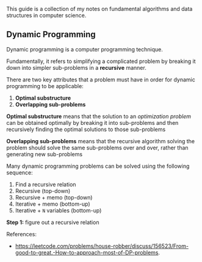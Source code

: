 This guide is a collection of my notes on fundamental algorithms and data structures in computer science.

## Dynamic Programming

Dynamic programming is a computer programming technique.

Fundamentally, it refers to simplifying a complicated problem by breaking it down into simpler sub-problems in a **recursive** manner.

There are two key attributes that a problem must have in order for dynamic programming to be applicable: 
1. **Optimal substructure**
2. **Overlapping sub-problems**

**Optimal substructure** means that the solution to an *optimization problem* can be obtained optimally by breaking it into sub-problems and then recursively finding the optimal solutions to those sub-problems

**Overlapping sub-problems** means that the recursive algorithm solving the problem should solve the same sub-problems over and over, rather than generating new sub-problems

Many dynamic programming problems can be solved using the following sequence:

1. Find a recursive relation
2. Recursive (top-down)
3. Recursive + memo (top-down)
4. Iterative + memo (bottom-up)
5. Iterative + `N` variables (bottom-up)

**Step 1:** figure out a recursive relation

References:
- https://leetcode.com/problems/house-robber/discuss/156523/From-good-to-great.-How-to-approach-most-of-DP-problems.
